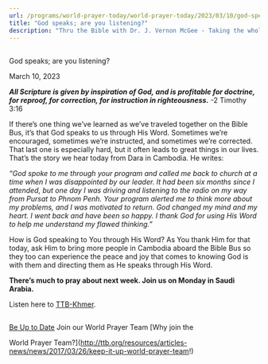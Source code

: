 ```yaml
---
url: /programs/world-prayer-today/world-prayer-today/2023/03/10/god-speaks-are-you-listening
title: "God speaks; are you listening?"
description: "Thru the Bible with Dr. J. Vernon McGee - Taking the whole Word to the whole world"
---
```







## 
 God speaks; are you listening?


March 10, 2023




***All Scripture is given by inspiration of God, and is profitable for doctrine, for reproof, for correction, for instruction in righteousness.*** -2 Timothy 3:16

If there’s one thing we’ve learned as we’ve traveled together on the Bible Bus, it’s that God speaks to us through His Word. Sometimes we’re encouraged, sometimes we’re instructed, and sometimes we’re corrected. That last one is especially hard, but it often leads to great things in our lives. That’s the story we hear today from Dara in Cambodia. He writes:

*“God spoke to me through your program and called me back to church at a time when I was disappointed by our leader. It had been six months since I attended, but one day I was driving and listening to the radio on my way from Pursat to Phnom Penh. Your program alerted me to think more about my problems, and I was motivated to return. God changed my mind and my heart. I went back and have been so happy. I thank God for using His Word to help me understand my flawed thinking.”*

How is God speaking to You through His Word? As You thank Him for that today, ask Him to bring more people in Cambodia aboard the Bible Bus so they too can experience the peace and joy that comes to knowing God is with them and directing them as He speaks through His Word.

**There’s much to pray about next week. Join us on Monday in Saudi Arabia.**

Listen here to [TTB-Khmer](https://ttb.twr.org/home/day,0413/language,KHM).







## 




[Be Up to Date](http://feeds.feedburner.com/WorldPrayerToday "World Prayer Today RSS Feed")
Join our World Prayer Team
[Why join the  

World Prayer Team?](http://ttb.org/resources/articles-news/news/2017/03/26/keep-it-up-world-prayer-team!)




